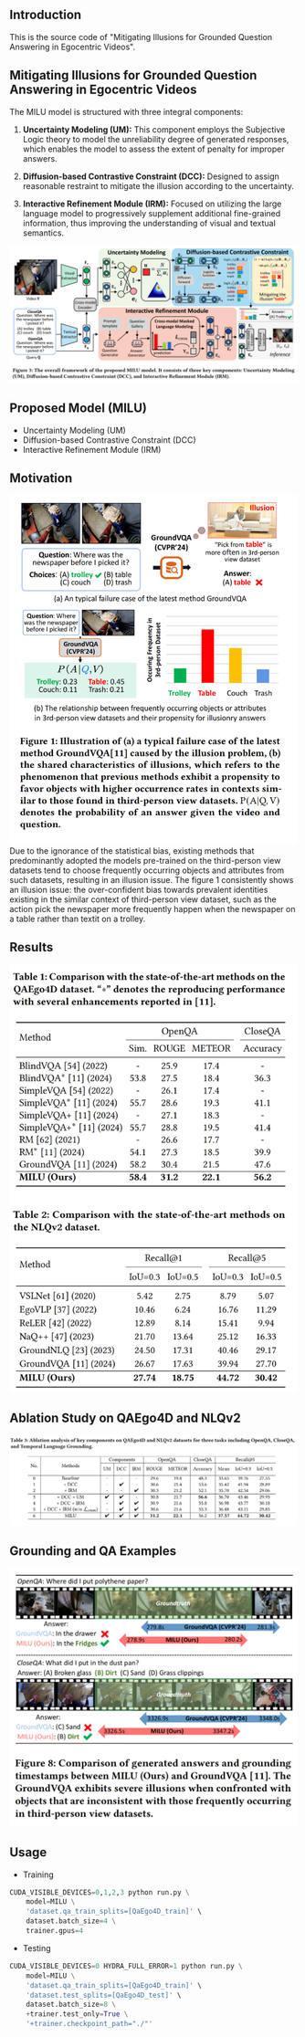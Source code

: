 
## Introduction
This is the source code of "Mitigating Illusions for Grounded Question Answering in Egocentric Videos". 

## Mitigating Illusions for Grounded Question Answering in Egocentric Videos
The MILU model is structured with three integral components:

1) **Uncertainty Modeling (UM):** This component employs the Subjective Logic theory to model the unreliability degree of generated responses, which enables the model to assess the extent of penalty for improper answers.

2) **Diffusion-based Contrastive Constraint (DCC):** Designed to assign reasonable restraint to mitigate the illusion according to the uncertainty. 

3) **Interactive Refinement Module (IRM):** Focused on utilizing the large language model to progressively supplement additional fine-grained information, thus improving the understanding of visual and textual semantics.



![MILU](fig/frame-1.26_00.png)

## Proposed Model (MILU)
* Uncertainty Modeling (UM)
* Diffusion-based Contrastive Constraint (DCC)
* Interactive Refinement Module (IRM)


## Motivation
![Motivation](fig/intro_00.png)
Due to the ignorance of the statistical bias, existing methods that predominantly adopted the models pre-trained on the third-person view datasets tend to choose frequently occurring objects and attributes from such datasets, resulting in an illusion issue.
The figure 1 consistently shows an illusion issue: the over-confident bias towards prevalent identities existing in the similar context of third-person view dataset, such as the action pick the newspaper more frequently happen when the newspaper on a table rather than textit on a trolley.

## Results
![Result](fig/result.png)

## Ablation Study on QAEgo4D and NLQv2
![Result](fig/ablation.png)

## Grounding and QA Examples
![Retrieval](fig/retrieval-1.26_00.png)


## Usage
* Training
```python
CUDA_VISIBLE_DEVICES=0,1,2,3 python run.py \
    model=MILU \
    'dataset.qa_train_splits=[QaEgo4D_train]' \
    dataset.batch_size=4 \
    trainer.gpus=4
```
* Testing
```python
CUDA_VISIBLE_DEVICES=0 HYDRA_FULL_ERROR=1 python run.py \
    model=MILU \
    'dataset.qa_train_splits=[QaEgo4D_train]' \
    'dataset.test_splits=[QaEgo4D_test]' \
    dataset.batch_size=8 \
    +trainer.test_only=True \
    '+trainer.checkpoint_path="./"'
```

